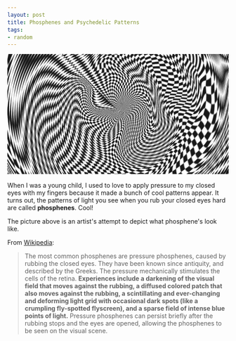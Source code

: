 ```yaml
---
layout: post
title: Phosphenes and Psychedelic Patterns
tags:
- random
---
```


![Phosphene Artistic Depiction](/images/phosphene-artistic-depiction.gif)

When I was a young child, I used to love to apply pressure to my closed eyes with my fingers because it made a bunch of cool patterns appear. It turns out, the patterns of light you see when you rub your closed eyes hard are called **phosphenes**. Cool!

The picture above is an artist's attempt to depict what phosphene's look like.

From [Wikipedia](http://en.wikipedia.org/wiki/Phosphene):

> The most common phosphenes are pressure phosphenes, caused by rubbing the closed eyes. They have been known since antiquity, and described by the Greeks. The pressure mechanically stimulates the cells of the retina. **Experiences include a darkening of the visual field that moves against the rubbing, a diffused colored patch that also moves against the rubbing, a scintillating and ever-changing and deforming light grid with occasional dark spots (like a crumpling fly-spotted flyscreen), and a sparse field of intense blue points of light.** Pressure phosphenes can persist briefly after the rubbing stops and the eyes are opened, allowing the phosphenes to be seen on the visual scene.